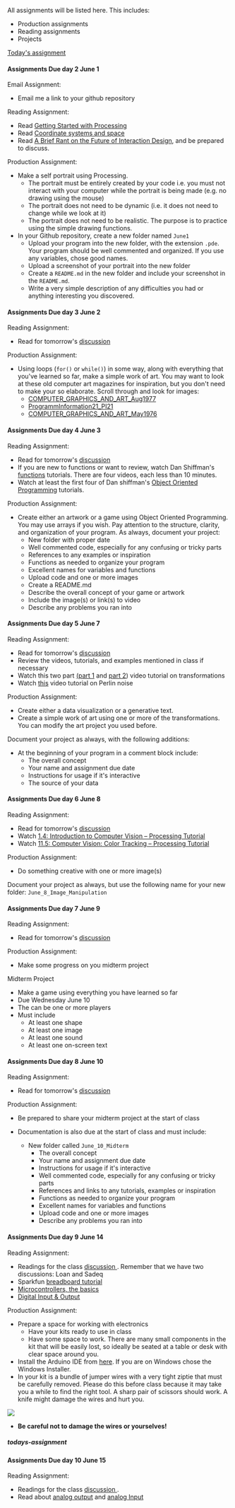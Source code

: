 All assignments will be listed here. This includes:
- Production assignments
- Reading assignments
- Projects

[Today's assignment](#todays-assignment)


#### Assignments Due day 2 June 1

Email Assignment:

- Email me a link to your github repository

Reading Assignment:

- Read [Getting Started with
	Processing](https://processing.org/tutorials/gettingstarted)
- Read [Coordinate systems and
	space](https://processing.org/tutorials/drawing)
- Read [A Brief Rant on the Future of Interaction Design](http://worrydream.com/ABriefRantOnTheFutureOfInteractionDesign/), and be prepared
	to discuss.

Production Assignment:

- Make a self portrait using Processing.
	- The portrait must be entirely created by your code i.e. you must not interact with your computer while the portrait is being made (e.g. no drawing using the mouse)
	- The portrait does not need to be dynamic (i.e. it does not need to change while we look at it) 
	- The portrait does not need to be realistic. The purpose is to practice
	using the simple drawing functions.
- In your Github repository, create a new folder named ````June1````
	- Upload your program into the new folder, with the extension ````.pde````. Your
program should be well commented and organized. If you use any variables,
chose good names.
	- Upload a screenshot of your portrait into the new folder
	- Create a ````README.md```` in the new folder and include your screenshot in 
	the ````README.md````.
	- Write a very simple description of any difficulties you had or anything
interesting you discovered.

#### Assignments Due day 3 June 2

Reading Assignment:

- Read for tomorrow's [discussion ](studentLeadDiscussionSchedule.md)


Production Assignment:

- Using loops (````for()```` or ````while()````) in some way, 
along with everything that you've learned so far, 
make a simple work of art. 
You may want to look at these old computer art magazines for inspiration, 
but you don't need to make your so elaborate. 
Scroll through and look for images:
	- [COMPUTER_GRAPHICS_AND_ART_Aug1977](http://dada.compart-bremen.de/docUploads/COMPUTER_GRAPHICS_AND_ART_Aug1977.pdf)
	- [ProgrammInformation21_PI21](http://dada.compart-bremen.de/docUploads/ProgrammInformation21_PI21.pdf)
	- [COMPUTER_GRAPHICS_AND_ART_May1976](http://dada.compart-bremen.de/docUploads/COMPUTER_GRAPHICS_AND_ART_May1976.pdf)

#### Assignments Due day 4 June 3

Reading Assignment:

- Read for tomorrow's [discussion ](studentLeadDiscussionSchedule.md)
- If you are new to functions or want to review, 
watch Dan 
Shiffman's [functions](https://www.youtube.com/watch?v=XCu7JSkgl04&list=PLRqwX-V7Uu6ajGB2OI3hl5DZsD1Fw1WzR) tutorials. There are four videos, each less than 10 minutes.
- Watch at least the first four of Dan shiffman's [Object Oriented
	Programming](https://www.youtube.com/watch?v=YcbcfkLzgvs&list=PLRqwX-V7Uu6bb7z2IJaTlzwzIg_5yvL4i)
	tutorials.

Production Assignment:

- Create either an artwork or a game using 
Object Oriented Programming. 
You may use arrays if you wish.
Pay attention to the structure, clarity, and organization of your program. 
As always, document your project:
	- New folder with proper date
	- Well commented code, especially
	for any confusing or tricky parts 
	- References to any examples or inspiration
	- Functions as needed to organize your program
	- Excellent names for variables and functions
	- Upload code and one or more images
	- Create a README.md
	- Describe the overall concept of your game or artwork
	- Include the image(s) or link(s) to video
	- Describe any problems you ran into


#### Assignments Due day 5 June 7

Reading Assignment:

- Read for tomorrow's [discussion ](studentLeadDiscussionSchedule.md)
- Review the videos, tutorials, and examples mentioned in class if necessary
- Watch this two part 
<a href="https://www.youtube.com/watch?v=o9sgjuh-CBM">(part 1</a>
and 
<a href="https://www.youtube.com/watch?v=pkHZTWOoTLM">part 2</a>) 
video tutorial on transformations
- Watch <a href="https://www.youtube.com/watch?v=8ZEMLCnn8v0">this</a> 
video tutorial on Perlin noise</li>

Production Assignment:

- Create either a data visualization or a generative text. 
- Create a simple work of art using one or more of the transformations. 
You can modify the art project you used before.

Document your project as always, with the following additions:

- At the beginning of your program in a comment block include:
	- The overall concept
	- Your name and assignment due date
	- Instructions for usage if it's interactive
	- The source of your data


#### Assignments Due day 6 June 8

Reading Assignment:

- Read for tomorrow's [discussion ](studentLeadDiscussionSchedule.md)
- Watch [1.4: Introduction to Computer Vision – Processing
	Tutorial](https://www.youtube.com/watch?v=h8tk0hmWB44&list=PLRqwX-V7Uu6aG2RJHErXKSWFDXU4qo_ro&index=2&t=0s)
- Watch [11.5: Computer Vision: Color Tracking – Processing
	Tutorial](https://www.youtube.com/watch?v=nCVZHROb_dE&list=PLRqwX-V7Uu6aG2RJHErXKSWFDXU4qo_ro&index=2)

Production Assignment:

- Do something creative with one or more image(s)

Document your project as always, but use the following name for your new
folder: ````June_8_Image_Manipulation````


#### Assignments Due day 7 June 9

Reading Assignment:

- Read for tomorrow's [discussion ](studentLeadDiscussionSchedule.md)

Production Assignment:

- Make some progress on you midterm project

Midterm Project

- Make a game using everything you have learned so far
- Due Wednesday June 10
- The can be one or more players
- Must include
	- At least one shape
	- At least one image
	- At least one sound
	- At least one on-screen text

#### Assignments Due day 8 June 10

Reading Assignment:

- Read for tomorrow's [discussion ](studentLeadDiscussionSchedule.md)

Production Assignment:

- Be prepared to share your midterm project at the start of class

- Documentation is also due at the start of class and must include:

	- New folder called ````June_10_Midterm````
		- The overall concept
		- Your name and assignment due date
		- Instructions for usage if it's interactive
		- Well commented code, especially
			for any confusing or tricky parts 
		- References and links to any tutorials, examples or inspiration
		- Functions as needed to organize your program
		- Excellent names for variables and functions
		- Upload code and one or more images
		- Describe any problems you ran into
		


#### Assignments Due day 9 June 14

Reading Assignment:

- Readings for the class [discussion ](studentLeadDiscussionSchedule.md).
	Remember that we have two discussions: Loan and Sadeq
- Sparkfun [breadboard
	tutorial](https://learn.sparkfun.com/tutorials/how-to-use-a-breadboard/all)
- [Microcontrollers, the basics](https://itp.nyu.edu/physcomp/lessons/microcontrollers/microcontrollers-the-basics/)
- [Digital Input & Output](https://itp.nyu.edu/physcomp/lessons/microcontrollers/digital-input-output/)

Production Assignment:

- Prepare a space for working with electronics
	- Have your kits ready to use in class
	- Have some space to work. There are many small components in the kit that
	will be easily lost, so ideally be seated at a table or desk with clear
	space around you.
- Install the Arduino IDE from
	[here](https://www.arduino.cc/en/Main/Software). If you are on Windows chose
	the Windows Installer.
- In your kit is a bundle of jumper wires with a very tight ziptie 
	that must be carefully removed. Please do this before class because 
	it may take you a while to find the right tool. 
	A sharp pair of scissors should work. A knife might damage the wires 
	and hurt you.

![](media/jumpersWithCableTieRemoved.jpg)

- **Be careful not to damage the wires or yourselves!**


##### todays-assignment
#### Assignments Due day 10 June 15

Reading Assignment:

- Readings for the class [discussion ](studentLeadDiscussionSchedule.md).
- Read about 
[analog output](https://itp.nyu.edu/physcomp/lessons/microcontrollers/analog-output)
and 
[analog Input](https://itp.nyu.edu/physcomp/lessons/microcontrollers/analog-input)
